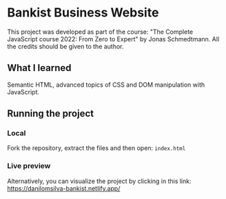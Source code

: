 # Bankist Business Website

This project was developed as part of the course: "The Complete JavaScript course 2022: From Zero to Expert" by Jonas Schmedtmann. All the credits should be given to the author.

## What I learned

Semantic HTML, advanced topics of CSS and DOM manipulation with JavaScript.

## Running the project

### Local
Fork the repository, extract the files and then open: `index.html`

### Live preview
Alternatively, you can visualize the project by clicking in this link: https://danilomsilva-bankist.netlify.app/ 
